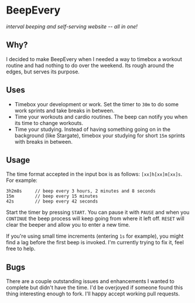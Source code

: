 # BeepEvery

_interval beeping and self-serving website -- all in one!_

## Why?

I decided to make BeepEvery when I needed a way to timebox a workout routine and had nothing to do
over the weekend. Its rough around the edges, but serves its purpose.

## Uses

- Timebox your development or work. Set the timer to `30m` to do some work sprints and take breaks in between.
- Time your workouts and cardio routines. The beep can notify you when its time to change workouts.
- Time your studying. Instead of having something going on in the background (like Stargate), timebox your studying for short `15m` sprints with breaks in between.

## Usage

The time format accepted in the input box is as follows: `[xx]h[xx]m[xx]s`. For example:

    3h2m8s     // beep every 3 hours, 2 minutes and 8 seconds
    15m        // beep every 15 minutes
    42s        // beep every 42 seconds

Start the timer by pressing `START`. You can pause it with `PAUSE` and when you `CONTINUE` the beep process will keep going from where it left off. `RESET` will clear the beeper and allow you to enter a new time.

If you're using small time increments (entering `1s` for example), you might find a lag before the first beep is invoked. I'm currently trying to fix it, feel free to help.

## Bugs

There are a couple outstanding issues and enhancements I wanted to complete but didn't have the time. I'd be overjoyed if someone found this thing interesting enough to fork. I'll happy accept working pull requests.
